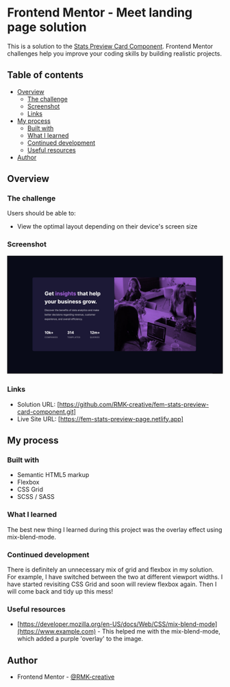 # Frontend Mentor - Meet landing page solution

This is a solution to the [Stats Preview Card Component](https://www.frontendmentor.io/challenges/stats-preview-card-component-8JqbgoU62). Frontend Mentor challenges help you improve your coding skills by building realistic projects.

## Table of contents

- [Overview](#overview)
  - [The challenge](#the-challenge)
  - [Screenshot](#screenshot)
  - [Links](#links)
- [My process](#my-process)
  - [Built with](#built-with)
  - [What I learned](#what-i-learned)
  - [Continued development](#continued-development)
  - [Useful resources](#useful-resources)
- [Author](#author)

## Overview

### The challenge

Users should be able to:

- View the optimal layout depending on their device's screen size

### Screenshot

![Screenshot](./stats-preview-page-screenshot.jpg)

### Links

- Solution URL: [https://github.com/RMK-creative/fem-stats-preview-card-component.git]
- Live Site URL: [https://fem-stats-preview-page.netlify.app]

## My process

### Built with

- Semantic HTML5 markup
- Flexbox
- CSS Grid
- SCSS / SASS

### What I learned

The best new thing I learned during this project was the overlay effect using mix-blend-mode.

### Continued development

There is definitely an unnecessary mix of grid and flexbox in my solution. For example, I have switched between the two at different viewport widths.
I have started revisiting CSS Grid and soon will review flexbox again. Then I will come back and tidy up this mess!

### Useful resources

- [https://developer.mozilla.org/en-US/docs/Web/CSS/mix-blend-mode](https://www.example.com) - This helped me with the mix-blend-mode, which added a purple 'overlay' to the image.

## Author

- Frontend Mentor - [@RMK-creative](https://www.frontendmentor.io/profile/RMK-creative)
